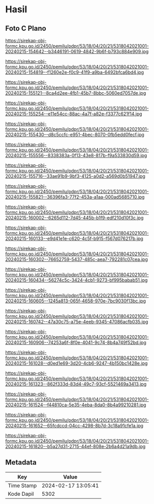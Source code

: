 # Hasil

## Foto C Plano

https://sirekap-obj-formc.kpu.go.id/2450/pemilu/pdpr/53/18/04/20/21/5318042021001-20240215-154642--b3446191-0619-4842-9b6f-b793c884e909.jpg

https://sirekap-obj-formc.kpu.go.id/2450/pemilu/pdpr/53/18/04/20/21/5318042021001-20240215-154819--f1260e2e-f0c9-41f9-a9ba-6492bfca6bd4.jpg

https://sirekap-obj-formc.kpu.go.id/2450/pemilu/pdpr/53/18/04/20/21/5318042021001-20240215-155121--8ca4d2ee-4fb1-45b7-8bbc-5060ed7057de.jpg

https://sirekap-obj-formc.kpu.go.id/2450/pemilu/pdpr/53/18/04/20/21/5318042021001-20240215-155254--e11e54cc-88ac-4a7f-a82e-f3377c621f14.jpg

https://sirekap-obj-formc.kpu.go.id/2450/pemilu/pdpr/53/18/04/20/21/5318042021001-20240215-155430--d8c5ccfc-e951-4bec-8070-0fb5edd0fecf.jpg

https://sirekap-obj-formc.kpu.go.id/2450/pemilu/pdpr/53/18/04/20/21/5318042021001-20240215-155556--8338383a-0f13-43e8-817b-f9a533830d59.jpg

https://sirekap-obj-formc.kpu.go.id/2450/pemilu/pdpr/53/18/04/20/21/5318042021001-20240215-155716--33ae91b9-9bf3-4125-a0d2-a569d0b51947.jpg

https://sirekap-obj-formc.kpu.go.id/2450/pemilu/pdpr/53/18/04/20/21/5318042021001-20240215-155821--36396fa3-77f2-453a-a1aa-000ad5685710.jpg

https://sirekap-obj-formc.kpu.go.id/2450/pemilu/pdpr/53/18/04/20/21/5318042021001-20240215-160002--6265d112-7d45-445b-b1f9-edf210d10f3c.jpg

https://sirekap-obj-formc.kpu.go.id/2450/pemilu/pdpr/53/18/04/20/21/5318042021001-20240215-160133--e9d41e1e-c620-4c5f-b915-f567d076217b.jpg

https://sirekap-obj-formc.kpu.go.id/2450/pemilu/pdpr/53/18/04/20/21/5318042021001-20240215-160302--76652759-5437-485c-aea7-792281c07cea.jpg

https://sirekap-obj-formc.kpu.go.id/2450/pemilu/pdpr/53/18/04/20/21/5318042021001-20240215-160434--56274c5c-3424-4cb1-9273-bf995babab51.jpg

https://sirekap-obj-formc.kpu.go.id/2450/pemilu/pdpr/53/18/04/20/21/5318042021001-20240215-160605--1245a813-065f-4658-970e-7bc9030f13bc.jpg

https://sirekap-obj-formc.kpu.go.id/2450/pemilu/pdpr/53/18/04/20/21/5318042021001-20240215-160742--47a30c75-a75e-4eeb-9345-47086acfb035.jpg

https://sirekap-obj-formc.kpu.go.id/2450/pemilu/pdpr/53/18/04/20/21/5318042021001-20240215-160906--74253a6f-8f0e-4041-9c74-8b4a749f52bd.jpg

https://sirekap-obj-formc.kpu.go.id/2450/pemilu/pdpr/53/18/04/20/21/5318042021001-20240215-161028--d0ed1e69-3d20-4cb6-9247-4b150bc1428e.jpg

https://sirekap-obj-formc.kpu.go.id/2450/pemilu/pdpr/53/18/04/20/21/5318042021001-20240215-161323--862f333d-83d4-49c7-93cf-5521469a3413.jpg

https://sirekap-obj-formc.kpu.go.id/2450/pemilu/pdpr/53/18/04/20/21/5318042021001-20240215-161524--f44810ca-5e35-4eba-8da0-8b4a99210281.jpg

https://sirekap-obj-formc.kpu.go.id/2450/pemilu/pdpr/53/18/04/20/21/5318042021001-20240215-161652--65fcdccd-04cc-4298-8b7d-3c18a91cfe1a.jpg

https://sirekap-obj-formc.kpu.go.id/2450/pemilu/pdpr/53/18/04/20/21/5318042021001-20240215-161820--b5a27d31-2715-44ef-808e-2b6a4d21a9db.jpg


## Metadata

| Key        | Value               |
| ---------- | ------------------- |
| Time Stamp | 2024-02-17 13:05:41 |
| Kode Dapil | 5302                |



